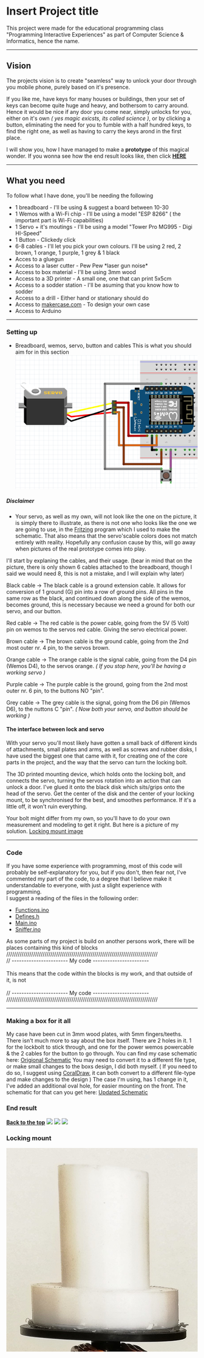 # Insert Project title

This project were made for the educational programming class "Programming Interactive Experiences" as part of Computer Science & Informatics, hence the name.

***

## Vision 
The projects vision is to create "seamless" way to unlock your door through you mobile phone, purely based on it's presence.

If you like me, have keys for many houses or buildings, then your set of keys can become quite huge and heavy, and bothersom to carry around.
Hence it would be nice if any door you come near, simply unlocks for you, either on it's own *( yes magic exicsts, its called science )*, or by clicking a button, eliminating the need for you to fumble with a half hundred keys, to find the right one, as well as having to carry the keys arond in the first place.

I will show you, how I have managed to make a **prototype** of this magical wonder.
If you wonna see how the end result looks like, then click **[HERE](#end-result)**

***

## What you need
To follow what I have done, you'll be needing the following

* 1 breadboard                - I'll be using & suggest a board between 10-30
* 1 Wemos with a Wi-Fi chip   - I'll be using a model "ESP 8266" ( the important part is Wi-Fi capabilities)
* 1 Servo + it's moutings     - I'll be using a model "Tower Pro MG995 - Digi HI-Speed"
* 1 Button                    - Clickedy click
* 6-8 cables                  - I'll let you pick your own colours. I'll be using 2 red, 2 brown, 1 orange, 1 purple, 1 grey & 1 black
* Acces to a gluegun
* Access to a laser cutter    - Pew Pew \*laser gun noise\*
* Access to box material      - I'll be using 3mm wood
* Access to a 3D printer      - A small one, one that can print 5x5cm
* Access to a sodder station  - I'll be asuming that you know how to sodder
* Access to a drill           - Either hand or stationary should do
* Access to [makercase.com](http://www.makercase.com/) - To design your own case
* Access to Arduino

***

### Setting up
- Breadboard, wemos, servo, button and cables
This is what you should aim for in this section
![wemost setup](images/PIE_wemos_setup.PNG)

##### Disclaimer
 - Your servo, as well as my own, will not look like the one on the picture, it is simply there to illustrate, as there is not one who looks like the one we are going to use, in the [Fritzing](http://fritzing.org/home/) program which I used to make the schematic. That also means that the servo'scable colors does not match entirely with reality.
Hopefully any confusion cause by this, will go away when pictures of the real prototype comes into play.

I'll start by explaning the cables, and their usage.
(bear in mind that on the picture, there is only shown 6 cables attached to the breadboard, though I said we would need 8, this is not a mistake, and I will explain why later)

Black cable -> The black cable is a ground extension cable. It allows for conversion of 1 ground (G) pin into a row of ground pins. All pins in the same row as the black, and continued down along the side of the wemos, becomes ground, this is necessary because we need a ground for both our servo, and our button.

Red cable -> The red cable is the power cable, going from the 5V (5 Volt) pin on wemos to the servos red cable.
Giving the servo electrical power.

Brown cable -> The brown cable is the ground cable, going from the 2nd most outer nr. 4 pin, to the servos brown.

Orange cable -> The orange cable is the signal cable, going from the D4 pin (Wemos D4), to the servos orange.
*( If you stop here, you'll be having a working servo )*

Purple cable -> The purple cable is the ground, going from the 2nd most outer nr. 6 pin, to the buttons NO "pin".

Grey cable -> The grey cable is the signal, going from the D6 pin (Wemos D6), to the nuttons C "pin". 
*( Now both your servo, and button should be working )*


#### The interface between lock and servo
With your servo you'll most likely have gotten a small back of different kinds of attachments, small plates and arms, as well as screws and rubber disks, I have used the biggest one that came with it, for creating one of the core parts in the project, and the way that the servo can turn the locking bolt.

The 3D printed mounting device, which holds onto the locking bolt, and connects the servo, turning the servos rotation into an action that can unlock a door.
I've glued it onto the black disk which sits/grips onto the head of the servo.
Get the center of the disk and the center of your locking mount, to be synchronised for the best, and smoothes performance.
If it's a little off, it won't ruin everything.

Your bolt might differ from my own, so you'll have to do your own measurement and modeling to get it right.
But here is a picture of my solution.
[Locking mount image](#locking-mount)

***

### Code
If you have some experience with programming, most of this code will probably be self-explanatory for you, but if you don't, then fear not, I've commented my part of the code, to a degree that I believe make it understandable to everyone, with just a slight experience with programming.
<br/>I suggest a reading of the files in the following order:
 * [Functions.ino](main/functions.ino)
 * [Defines.h](main/defines.h)
 * [Main.ino](main/main.ino)
 * [Sniffer.ino](main/sniffer.ino)

As some parts of my project is build on another persons work, there will be places containing this kind of blocks
  <br/>///////////////////////////////////////////////////////////////////////////////
  <br/>// ----------------------- My code -----------------------
<br/>
           <br/>This means that the code within the blocks is my work, and that outside of it, is not
<br/>
  <br/>// ----------------------- My code -----------------------
  <br/>///////////////////////////////////////////////////////////////////////////////

***

### Making a box for it all
My case have been cut in 3mm wood plates, with 5mm fingers/teeths.
There isn't much more to say about the box itself.
There are 2 holes in it. 1 for the lockbolt to stick through, and one for the power wemos powercable & the 2 cables for the button to go through.
You can find my case schematic here: [Origional Schematic](schematic/OrigionalCaseSchematic.svg)
You may need to convert it to a different file type, or make small changes to the boxs design, I did both myself.
( If you need to do so, I suggest using [CoralDraw](https://www.coreldraw.com/en/free-trials/?topNav=en), it can both convert to a different file-type and make changes to the design )
The case I'm using, has 1 change in it, I've added an additional oval hole, for easier mounting on the front. The schematic for that can you get here: [Updated Schematic](schematic/UpdatedCaseSchematic.svg)


### End result

**[Back to the top](#vision)**
![](images/PIE_1.jpeg)
![](images/PIE_4.jpeg)
![](images/PIE_7.jpeg)
### Locking mount
![](images/PIE_bolt_mount.jpeg)
